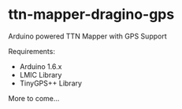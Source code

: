 # ttn-mapper-dragino-gps
Arduino powered TTN Mapper with GPS Support

Requirements:
- Arduino 1.6.x
- LMIC Library
- TinyGPS++ Library


More to come...